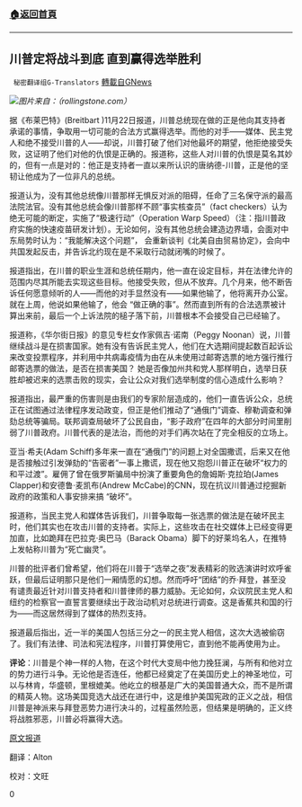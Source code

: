 ###  [:house:返回首頁](https://github.com/ourhimalayas/txt)
---

## 川普定将战斗到底 直到赢得选举胜利
` 秘密翻译组G-Translators` [轉載自GNews](https://gnews.org/zh-hans/584907/)

![](https://gnews-media-offload.s3.amazonaws.com/wp-content/uploads/2020/11/23150607/1123-1.jpg)*图片来自：（rollingstone.com）*
 
据《布莱巴特》(Breitbart )11月22日报道，川普总统现在做的正是他向其支持者承诺的事情，争取用一切可能的合法方式赢得选举。而他的对手——媒体、民主党人和绝不接受川普的人——却说，川普打破了他们对他最坏的期望，他拒绝接受失败，这证明了他们对他的仇恨是正确的。报道称，这些人对川普的仇恨是莫名其妙的，但有一点是对的：他正是支持者一直以来所认识的唐纳德-川普，正是他的坚韧让他成为了一位非凡的总统。

报道认为，没有其他总统像川普那样无惧反对派的阻碍，任命了三名保守派的最高法院法官。没有其他总统会像川普那样不顾“事实核查员”（fact checkers）认为绝无可能的断定，实施了“极速行动”（Operation Warp Speed）（注：指川普政府实施的快速疫苗研发计划）。无论如何，没有其他总统会建造边界墙，会面对中东局势时认为：“我能解决这个问题”， 会重新谈判《北美自由贸易协定》，会向中共国发起反击，并告诉北约现在是不采取行动就闭嘴的时候了。

报道指出，在川普的职业生涯和总统任期内，他一直在设定目标，并在法律允许的范围内尽其所能去实现这些目标。他接受失败，但从不放弃。几个月来，他不断告诉任何愿意倾听的人——而他的对手显然没有——如果他输了，他将离开办公室。就在上周，他说如果他输了，他会 “做正确的事”。然而直到所有的合法选票被计算出来前，最后一个上诉法院的槌子落下前，川普根本不会接受自己已经输了。

报道称，《华尔街日报》的意见专栏女作家佩吉·诺南（Peggy Noonan）说，川普继续战斗是在损害国家。她有没有告诉民主党人，他们在大选期间提起数百起诉讼来改变投票程序，并利用中共病毒疫情为由在从未使用过邮寄选票的地方强行推行邮寄选票的做法，是否在损害美国？ 她是否像加州共和党人那样明白，选举日获胜却被迟来的选票击败的现实，会让公众对我们选举制度的信心造成什么影响？

报道指出，最严重的伤害则是由我们的专家阶层造成的，他们一直告诉公众，总统正在试图通过法律程序发动政变，但正是他们推动了“通俄门”调查、穆勒调查和弹劾总统等骗局。联邦调查局破坏了公民自由，“影子政府”在四年的大部分时间里削弱了川普政府。川普代表的是法治，而他的对手们再次站在了完全相反的立场上。

亚当·希夫(Adam Schiff)多年来一直在“通俄门”的问题上对全国撒谎，后来又在他是否接触过引发弹劾的“告密者”一事上撒谎，现在他又抱怨川普正在破坏“权力的和平过渡”。雇佣了曾在俄罗斯骗局中扮演了重要角色的詹姆斯·克拉珀(James Clapper)和安德鲁·麦凯布(Andrew McCabe)的CNN，现在抗议川普通过挖掘新政府的政策和人事安排来搞 “破坏”。

报道称，当民主党人和媒体告诉我们，川普争取每一张选票的做法是在破坏民主时，他们其实也在攻击川普的支持者。实际上，这些攻击在社交媒体上已经变得更加直，比如跪拜在巴拉克·奥巴马（Barack Obama）脚下的好莱坞名人，在推特上发帖称川普为“死亡幽灵”。

川普的批评者们曾希望，他们将在川普于“选举之夜”发表精彩的败选演讲时欢呼雀跃，但最后证明那只是他们一厢情愿的幻想。然而呼吁“团结”的乔·拜登，甚至没有谴责最近针对川普支持者和川普律师的暴力威胁。无论如何，众议院民主党人和纽约的检察官一直誓言要继续出于政治动机对总统进行调查。这是香蕉共和国的行为——而这居然得到了媒体的热烈支持。

报道最后指出，近一半的美国人包括三分之一的民主党人相信，这次大选被偷窃了。我们有法律、司法和宪法程序，川普打算使用它，直到他不能再使用为止。

**评论**：川普是个神一样的人物，在这个时代大变局中他力挽狂澜，与所有和他对立的势力进行斗争。无论他是否连任，他都已经奠定了在美国历史上的神圣地位，可以与林肯，华盛顿，里根媲美。他屹立的根基是广大的美国普通大众，而不是所谓的精英人物。这场美国竞选大战还在进行中，这是维护美国宪政的正义之战，相信川普是神派来与拜登恶势力进行决斗的，过程虽然险恶，但结果是明确的，正义终将战胜邪恶，川普必将赢得大选。

[原文报道](https://www.breitbart.com/politics/2020/11/22/pollak-trump-as-always-is-fighting-as-promised/)

翻译：Alton

校对：文旺

0
